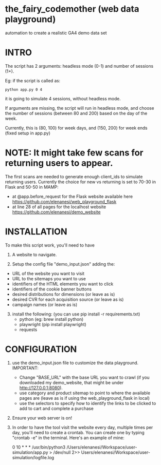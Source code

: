 # the_fairy_codemother (web data playground)
automation to create a realistic GA4 demo data set 

# INTRO

The script has 2 arguments: headless mode (0-1) and number of sessions (1+).

Eg: if the script is called as: 

	python app.py 0 4

it is going to simulate 4 sessions, without headless mode.

If arguments are missing, the script will run in headless mode, and choose the number of sessions (between 80 and 200) based on the day of the week.

Currently, this is (80, 100) for week days, and (150, 200) for week ends (fixed setup in app.py)

 # NOTE: It might take few scans for returning users to appear. 
 The first scans are needed to generate enough client_ids to simulate returning users. Currently the choice for new vs returning is set to 70-30 in Flask and 50-50 in MAMP:
 - at @app.before_request for the Flask website available here https://github.com/elenanesi/web_playground_flask
 - at line 28 of all pages for the localhost website https://github.com/elenanesi/demo_website

# INSTALLATION

To make this script work, you'll need to have 

1) A website to navigate.

2) Setup the config file "demo_input.json" adding the:
- URL of the website you want to visit
- URL to the sitemaps you want to use
- identifiers of the HTML elements you want to click
- identifiers of the cookie banner buttons
- desired distributions for dimensions (or leave as is)
- desired CVR for each acquisition source (or leave as is)
- campaign names (or leave as is)

3) install the following: (you can use pip install -r requirements.txt)
	- python (eg: brew install python)
	- playwright (pip install playwright)
 	- requests	


# CONFIGURATION

1) use the demo_input.json file to customize the data playground. 
	IMPORTANT:
	- Change "BASE_URL" with the base URL you want to crawl (if you downloaded my demo_website, that might be under http://127.0.0.1:8080).
	- use category and product sitemap to point to where the available pages are (leave as is if using the web_playground_flask in local)
	- use the selectors to specify how to identify the links to be clicked to add to cart and complete a purchase

2) Ensure your web server is on!

3) In order to have the tool visit the website every day, multiple times per day, you'll need to create a crontab. 
	You can create one by typing "crontab -e" in the terminal.
	Here's an example of mine:

	0 10 * * * /usr/bin/python3 /Users/elenanesi/Workspace/user-simulation/app.py > /dev/null 2>> Users/elenanesi/Workspace/user-simulation/logfile.log
